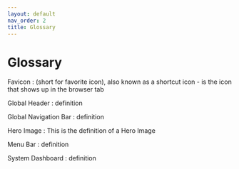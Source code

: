 ```yaml
---
layout: default
nav_order: 2
title: Glossary
---
```


# Glossary


Favicon
: (short for favorite icon), also known as a shortcut icon - is the icon that shows up in the browser tab

Global Header
: definition

Global Navigation Bar
: definition

Hero Image
: This is the definition of a Hero Image

Menu Bar
: definition

System Dashboard
: definition



